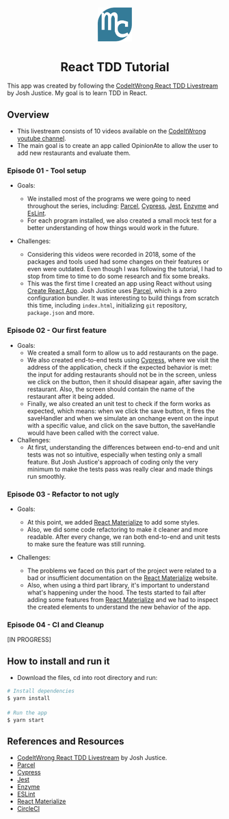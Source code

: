 <p align="center"><img src="./src/images/mylogo.svg" alt="logo" title="logo" width="80"></p>
<h1 align="center">React TDD Tutorial</h1>

This app was created by following the [CodeItWrong React TDD Livestream](https://www.youtube.com/watch?v=0aAdglT39go&list=PLXXnezSEtvNMlfJFd1Z2wilxymcOaVl9Q&index=2&t=0s) by Josh Justice. My goal is to learn TDD in React.

## Overview

- This livestream consists of 10 videos available on the [CodeItWrong youtube channel](https://www.youtube.com/watch?v=0aAdglT39go&list=PLXXnezSEtvNMlfJFd1Z2wilxymcOaVl9Q&index=1).
- The main goal is to create an app called OpinionAte to allow the user to add new restaurants and evaluate them. 

### Episode 01 - Tool setup
- Goals: 
  - We installed most of the programs we were going to need throughout the series, including: [Parcel](https://parceljs.org), [Cypress](https://www.cypress.io), [Jest](https://jestjs.io), [Enzyme](https://airbnb.io/enzyme) and [EsLint](https://eslint.org).
  - For each program installed, we also created a small mock test for a better understanding of how things would work in the future.

- Challenges: 
  - Considering this videos were recorded in 2018, some of the packages and tools used had some changes on their features or even were outdated. Even though I was following the tutorial, I had to stop from time to time to do some research and fix some breaks.
  - This was the first time I created an app using React without using [Create React App](https://reactjs.org/docs/create-a-new-react-app.html). Josh Justice uses [Parcel](https://parceljs.org), which is a zero configuration bundler. It was interesting to build things from scratch this time, including `index.html`, initializing `git` repository, `package.json` and more. 

### Episode 02 - Our first feature
- Goals:
  - We created a small form to allow us to add restaurants on the page. 
  - We also created end-to-end tests using [Cypress](https://www.cypress.io), where we visit the address of the application, check if the expected behavior is met: the input for adding restaurants should not be in the screen, unless we click on the button, then it should disapear again, after saving the restaurant. Also, the screen should contain the name of the restaurant after it being added.
  - Finally, we also created an unit test to check if the form works as expected, which means: when we click the save button, it fires the saveHandler and when we simulate an onchange event on the input with a specific value, and click on the save button, the saveHandle would have been called with the correct value. 
- Challenges: 
  - At first, understanding the differences between end-to-end and unit tests was not so intuitive, especially when testing only a small feature. But Josh Justice's approach of coding only the very minimum to make the tests pass was really clear and made things run smoothly.

### Episode 03 - Refactor to not ugly
- Goals: 
  - At this point, we added [React Materialize](http://react-materialize.github.io/) to add some styles.
  - Also, we did some code refactoring to make it cleaner and more readable. After every change, we ran both end-to-end and unit tests to make sure the feature was still running.

- Challenges: 
  - The problems we faced on this part of the project were related to a bad or insufficient documentation on the [React Materialize](http://react-materialize.github.io/) website.
  - Also, when using a third part library, it's important to understand what's happening under the hood. The tests started to fail after adding some features from [React Materialize](http://react-materialize.github.io/) and we had to inspect the created elements to understand the new behavior of the app.

### Episode 04 - CI and Cleanup

[IN PROGRESS]


## How to install and run it

- Download the files, cd into root directory and run:
```bash
# Install dependencies
$ yarn install

# Run the app
$ yarn start
```  

## References and Resources

- [CodeItWrong React TDD Livestream](https://www.youtube.com/watch?v=0aAdglT39go&list=PLXXnezSEtvNMlfJFd1Z2wilxymcOaVl9Q&index=2&t=0s) by Josh Justice.
- [Parcel](https://parceljs.org)
- [Cypress](https://www.cypress.io)
- [Jest](https://jestjs.io)
- [Enzyme](https://airbnb.io/enzyme)
- [ESLint](https://eslint.org)
- [React Materialize](https://react-materialize.github.io/react-materialize/?path=/story/react-materialize--welcome)
- [CircleCI](https://circleci.com/)
